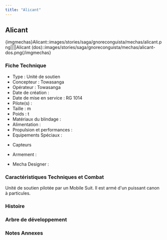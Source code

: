 ```yaml
---
title: "Alicant"
---
```


Alicant
-------


{imgmechas}Alicant::images/stories/saga/gnoreconguista/mechas/alicant.png||||Alicant (dos)::images/stories/saga/gnoreconguista/mechas/alicant-dos.png{/imgmechas}


### Fiche Technique


- Type : Unité de soutien   
- Concepteur : Towasanga   
- Opérateur : Towasanga   
- Date de création :   
- Date de mise en service : RG 1014   
- Pilote(s) :   
- Taille : m   
- Poids : t   
- Matériaux du blindage :   
- Alimentation :   
- Propulsion et performances :   
- Equipements Spéciaux :


* Capteurs


- Armement :


- Mecha Designer :


### Caractéristiques Techniques et Combat


Unité de soutien pilotée par un Mobile Suit. Il est armé d'un puissant canon à particules.


### Histoire


### Arbre de développement


### Notes Annexes

